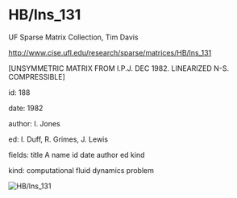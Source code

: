 # HB/lns_131

 UF Sparse Matrix Collection, Tim Davis

 http://www.cise.ufl.edu/research/sparse/matrices/HB/lns_131

 [UNSYMMETRIC MATRIX FROM I.P.J. DEC 1982. LINEARIZED N-S. COMPRESSIBLE]

 id: 188

 date: 1982

 author: I. Jones

 ed: I. Duff, R. Grimes, J. Lewis

 fields: title A name id date author ed kind

 kind: computational fluid dynamics problem

![HB/lns_131](http://yifanhu.net/GALLERY/GRAPHS/GIF_SMALL/HB@lns_131.gif)
